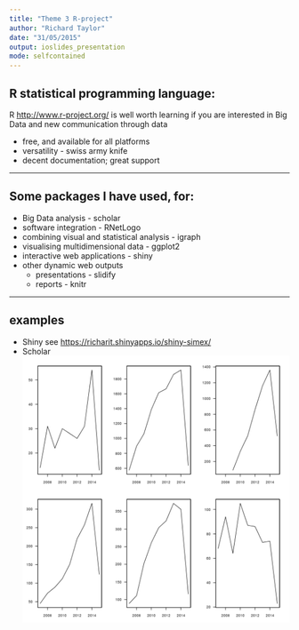 ```yaml
---
title: "Theme 3 R-project"
author: "Richard Taylor"
date: "31/05/2015"
output: ioslides_presentation
mode: selfcontained
---
```


## R statistical programming language:
R <http://www.r-project.org/> is well worth learning if you are interested in Big Data and new communication through data

- free, and available for all platforms
- versatility - swiss army knife
- decent documentation; great support

---

## Some packages I have used, for:

- Big Data analysis - scholar
- software integration - RNetLogo
- combining visual and statistical analysis - igraph
- visualising multidimensional data - ggplot2
- interactive web applications - shiny
- other dynamic web outputs
    + presentations - slidify
    + reports - knitr

---

## examples
- Shiny see <https://richarit.shinyapps.io/shiny-simex/>
- Scholar
![plot of chunk unnamed-chunk-1](assets/fig/unnamed-chunk-1-1.png) 
